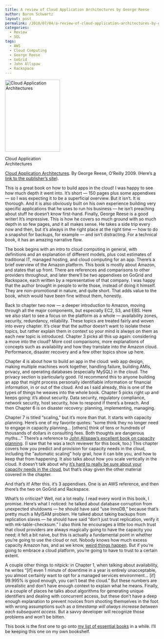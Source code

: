 ```yaml
---
title: A review of Cloud Application Architectures by George Reese
author: Baron Schwartz
layout: post
permalink: /2010/07/04/a-review-of-cloud-application-architectures-by-george-reese/
categories:
  - Review
  - SQL
tags:
  - AWS
  - Cloud Computing
  - George Reese
  - GoGrid
  - John Allspaw
  - Rackspace
---
```

<div id="attachment_1938" class="wp-caption alignleft" style="width: 190px">
  <a href="http://www.amazon.com/dp/0596156367?tag=xaprb-20"><img src="http://www.xaprb.com/blog/wp-content/uploads/2010/07/cloud_application_architectures.gif" alt="Cloud Application Architectures" title="Cloud Application Architectures" width="180" height="236" class="size-full wp-image-1938" /></a><p class="wp-caption-text">
    Cloud Application Architectures
  </p>
</div>

[Cloud Application Architectures][1]. By George Reese, O&#8217;Reilly 2009. (Here&#8217;s [a link to the publisher&#8217;s site][2]).

This is a great book on how to build apps in the cloud! I was happy to see how much depth it went into. It&#8217;s short &#8212; 150 pages plus some appendixes &#8212; so I was expecting it to be a superficial overview. But it isn&#8217;t. It is thorough. And it is also obviously built on his own experience building very specific applications that he uses to run his business &#8212; he isn&#8217;t preaching about stuff he doesn&#8217;t know first-hand. Finally, George Reese is a good writer! It&#8217;s impressive. This is how he covers so much ground with so much depth in so few pages, and it all makes sense. He takes a side trip every now and then, but it&#8217;s always in the right place at the right time &#8212; how to do a snapshot for backups, for example &#8212; and isn&#8217;t distracting. For a technical book, it has an amazing narrative flow.

The book begins with an intro to cloud computing in general, with definitions and an explanation of different models, plus cost estimates of traditional IT, managed hosting, and cloud computing for an app. There&#8217;s a brief overview of the Amazon platform. This book is mostly about Amazon, and states that up front. There are references and comparisons to other providers throughout, and later there&#8217;ll be two appendixes on GoGrid and Rackspace, each written by a representative of that company. I was happy that the author brought in people to write those, instead of doing it himself. They are non-promotional in nature, and quite short. That adds value to the book, which would have been fine without them, honestly.

Back to chapter two now &#8212; a deeper introduction to Amazon, moving through all the major components, but especially EC2, S3, and EBS. Here we also start to see a focus on the platform as a whole &#8212; availability zones, security, redundancy, reliability. These topics are treated fairly and woven into every chapter. It&#8217;s clear that the author doesn&#8217;t want to isolate these topics, but rather explain them in context so your mind is always on them as each new topic is introduced. Chapter 3 picks all this up again: considering a move into the cloud? More cost comparisons, more explanations of concepts such as availability and how they translate into the Amazon cloud. Performance, disaster recovery and a few other topics show up here.

Chapter 4 is about how to build an app in the cloud: web app design, making multiple machines work together, handling failure, building AMIs, privacy, and operating databases (especially MySQL) in the cloud. The privacy section is particularly good. I&#8217;d recommend this to anyone building an app that might process personally identifiable information or financial information, in or out of the cloud. And as I said already, this is one of the types of things he weaves into the whole book. Chapter 5 picks right up and keeps going: it&#8217;s about security. Data security, regulatory compliance, network security, host security, how to respond if there&#8217;s a breach. And then Chapter 6 is on disaster recovery: planning, implementing, managing.

Chapter 7 is titled &#8220;scaling,&#8221; but it&#8217;s more than that. It starts with capacity planning. Here&#8217;s one of my favorite quotes: &#8220;some think they no longer need to engage in capacity planning&#8230; [others] think of tens or hundreds of thousands of dollars in consulting fees. Both thoughts are dangerous myths&#8230;&#8221; There&#8217;s a reference to [John Allspaw&#8217;s excellent book on capacity planning][3]. (I saw that he was a tech reviewer for this book, too.) This chapter covers how you predict and provision for capacity needs in the cloud, including the &#8220;automatic scaling&#8221; holy grail, how it can bite you, and how to keep that from happening. It also talks about how you scale vertically in the cloud. It doesn&#8217;t talk about why [it&#8217;s hard to really be sure about your capacity needs in the cloud][4], but that&#8217;s okay given the other material covered in the chapter.

And that&#8217;s it! After this, it&#8217;s 3 appendixes. One is an AWS reference, and then there&#8217;s the two on GoGrid and Rackspace.

What&#8217;s to criticize? Well, not a lot really. I read every word in this book, I promise. Here&#8217;s what I noticed: he talked about database corruption from unexpected shutdowns &#8212; he should have said &#8220;use InnoDB,&#8221; because that&#8217;s pretty much a MyISAM problem. He talked about taking backups from replication slaves &#8212; he should have said &#8220;don&#8217;t just trust replication, verify it with mk-table-checksum.&#8221; I also think he encourages a little too much trust that cloud providers are always magically going to have the capacity you need; it felt a bit naive, but this is actually a fundamental point in whether you&#8217;re going to use the cloud or not. Nobody knows how much excess capacity Amazon has, and as we know, [weird things happen][5]. But if you&#8217;re going to embrace a cloud platform, you&#8217;re going to have to trust to a certain extent.

A couple other things to nitpick: in Chapter 1, when talking about availability, he writes &#8220;[if] even 1 minute of downtime in a year is entirely unacceptable, you almost certainly want to opt for a managed services environment&#8230; [if] 99.995% is good enough, you can&#8217;t beat the cloud.&#8221; But these numbers are unrealistic and don&#8217;t have enough context to explain what he means. Finally, in a couple of places he talks about algorithms for generating unique identifiers and dealing with concurrent access, but these don&#8217;t have a deep enough explanation to prevent novices from shooting themselves in the foot with wrong assumptions such as *a timestamp will always increase between each subsequent access.* But a savvy developer will recognize those problems and won&#8217;t be bitten.

This book is the first one to go onto [my list of essential books][6] in a while. I&#8217;ll be keeping this one on my own bookshelf.

 [1]: http://www.amazon.com/dp/0596156367?tag=xaprb-20
 [2]: http://oreilly.com/catalog/9780596156374
 [3]: http://www.xaprb.com/blog/2009/10/24/a-review-of-the-art-of-capacity-planning-by-john-allspaw/
 [4]: http://www.xaprb.com/blog/2010/06/01/under-provisioning-the-curse-of-the-cloud/
 [5]: http://en.wikipedia.org/wiki/Northeast_Blackout_of_2003
 [6]: http://www.xaprb.com/blog/essential-books/